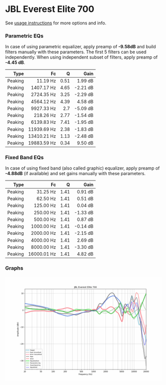 # JBL Everest Elite 700
See [usage instructions](https://github.com/jaakkopasanen/AutoEq#usage) for more options and info.

### Parametric EQs
In case of using parametric equalizer, apply preamp of **-9.58dB** and build filters manually
with these parameters. The first 5 filters can be used independently.
When using independent subset of filters, apply preamp of **-4.45 dB**.

| Type    | Fc          |    Q | Gain     |
|--------:|------------:|-----:|---------:|
| Peaking | 11.19 Hz    | 0.51 | 1.99 dB  |
| Peaking | 1407.17 Hz  | 4.65 | -2.21 dB |
| Peaking | 2724.35 Hz  | 3.25 | -2.29 dB |
| Peaking | 4564.12 Hz  | 4.39 | 4.58 dB  |
| Peaking | 9927.33 Hz  | 2.7  | -5.09 dB |
| Peaking | 218.26 Hz   | 2.77 | -1.54 dB |
| Peaking | 6139.83 Hz  | 7.41 | -1.95 dB |
| Peaking | 11939.69 Hz | 2.38 | -1.83 dB |
| Peaking | 13410.21 Hz | 1.13 | -2.48 dB |
| Peaking | 19883.59 Hz | 0.34 | 9.50 dB  |

### Fixed Band EQs
In case of using fixed band (also called graphic) equalizer, apply preamp of **-4.88dB**
(if available) and set gains manually with these parameters.

| Type    | Fc          |    Q | Gain     |
|--------:|------------:|-----:|---------:|
| Peaking | 31.25 Hz    | 1.41 | 0.91 dB  |
| Peaking | 62.50 Hz    | 1.41 | 0.51 dB  |
| Peaking | 125.00 Hz   | 1.41 | 0.04 dB  |
| Peaking | 250.00 Hz   | 1.41 | -1.33 dB |
| Peaking | 500.00 Hz   | 1.41 | 0.87 dB  |
| Peaking | 1000.00 Hz  | 1.41 | -0.14 dB |
| Peaking | 2000.00 Hz  | 1.41 | -2.15 dB |
| Peaking | 4000.00 Hz  | 1.41 | 2.69 dB  |
| Peaking | 8000.00 Hz  | 1.41 | -3.30 dB |
| Peaking | 16000.01 Hz | 1.41 | 4.82 dB  |

### Graphs
![](./JBL%20Everest%20Elite%20700.png)